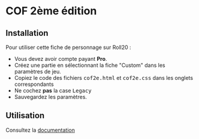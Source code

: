 # COF 2ème édition

## Installation

Pour utiliser cette fiche de personnage sur Roll20 :
* Vous devez avoir compte payant __Pro__.
* Créez une partie en sélectionnant la fiche "Custom" dans les paramètres de jeu.
* Copiez le code des fichiers <kbd>cof2e.html</kbd> et <kbd>cof2e.css</kbd> dans les onglets correspondants
* Ne cochez __pas__ la case <kbd>Legacy</kbd>
* Sauvegardez les paramètres.

## Utilisation

Consultez la [documentation](https://stephaned68.github.io/COF2e/)